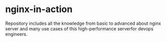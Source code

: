 # nginx-in-action
Repository includes all the knowledge from basic to advanced about nginx server and many use cases of this high-performance serverfor devops engineers.
